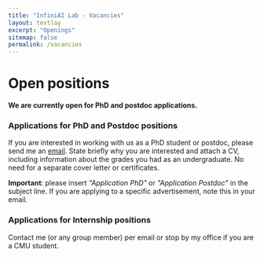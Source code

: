 ```yaml
---
title: "InfiniAI Lab - Vacancies"
layout: textlay
excerpt: "Openings"
sitemap: false
permalink: /vacancies
---
```


# Open positions

**We are currently open for PhD and postdoc applications.**


### Applications for PhD and Postdoc positions
If you are interested in working with us as a PhD student or postdoc, please send me an [email](mailto:beidic@andrew.cmu.edu). State briefly why you are interested and attach a CV, including information about the grades you had as an undergraduate. No need for a separate cover letter or certificates. 

**Important**: please insert _"Application PhD"_ or _"Application Postdoc"_ in the subject line. If you are applying to a specific advertisement, note this in your email.


### Applications for Internship positions
Contact me (or any group member) per email or stop by my office if you are a CMU student.
